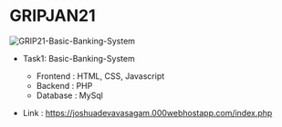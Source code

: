 # GRIPJAN21

![GRIP21-Basic-Banking-System](https://socialify.git.ci/WaderManasi/GRIP21-Basic-Banking-System/image?description=1&issues=1&language=1&owner=1&stargazers=1&theme=Dark)

- Task1: Basic-Banking-System
  - Frontend : HTML, CSS, Javascript
  - Backend : PHP
  - Database : MySql
  
- Link : https://joshuadevavasagam.000webhostapp.com/index.php
